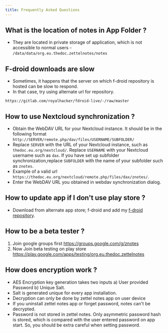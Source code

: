```yaml
---
title: Frequently Asked Questions
---
```


## What is the location of notes in App Folder ?

- They are located in private storage of application, which is not accessible to normal users - `/data/data/org.eu.thedoc.zettelnotes/notes`

## F-droid downloads are slow

- Sometimes, it happens that the server on which f-droid repository is hosted can be slow to respond.
- In that case, try using alternate url for repository.

```
https://gitlab.com/royalhacker/fdroid-live/-/raw/master
```

## How to use Nextcloud synchronization ?

- Obtain the WebDAV URL for your Nextcloud instance. It should be in the following format `http://SERVER/remote.php/dav/files/USERNAME/SUBFOLDER/`
- Replace `SERVER` with the URL of your Nextcloud instance, such
as `thedoc.eu.org/nextcloud/`. Replace `USERNAME` with your Nextcloud username such as `dax`. If you have set up subfolder
synchronization,replace `SUBFOLDER` with the name of your subfolder such as `znotes`.
- Example of a valid url `https://thedoc.eu.org/nextcloud/remote.php/files/dax/znotes/`.
- Enter the WebDAV URL you obtained in webdav synchronization dialog.

## How to update app if I don't use play store ?

- Download from alternate app store; f-droid and add my [f-droid repository](https://thedoc.eu.org/fdroid/).

## How to be a beta tester ?

1. Join google groups first <https://groups.google.com/g/znotes>
2. Now Join beta testing on  play store <https://play.google.com/apps/testing/org.eu.thedoc.zettelnotes>

## How does encryption work ?

- AES Encryption key generation takes two inputs a) User provided Password b) Unique Salt.
- Salt is generated unique for every app installation.
- Decryption can only be done by zettel notes app on user device
- If you uninstall zettel notes app or forget password, notes can\'t be decrypted.
- Password is not stored in zettel notes. Only asymmetric password hash is stored, which is compared with the user entered password on app start. So, you should be extra careful when setting password.
